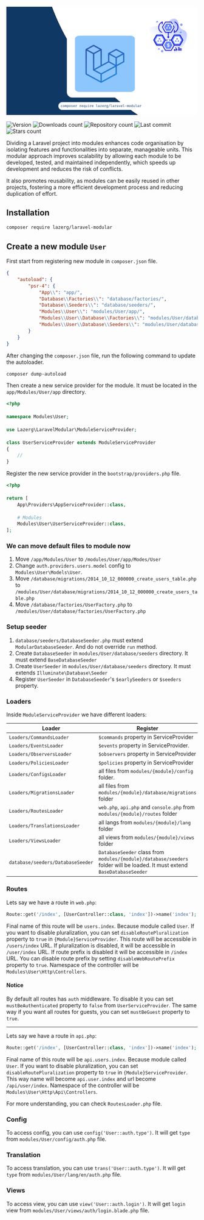 ![cover](./assets/cover.png)

![Version](https://img.shields.io/packagist/v/lazerg/laravel-modular.svg?style=plastic)
![Downloads count](https://img.shields.io/packagist/dm/lazerg/laravel-modular?style=plastic)
![Repository count](https://img.shields.io/github/repo-size/lazerg/laravel-modular?style=plastic)
![Last commit](https://img.shields.io/github/last-commit/lazerg/laravel-modular?style=plastic)
![Stars count](https://img.shields.io/packagist/stars/lazerg/laravel-modular?style=plastic)

Dividing a Laravel project into modules enhances code organisation by isolating features and functionalities into
separate,
manageable units. This modular approach improves scalability by allowing each module to be developed, tested,
and maintained independently, which speeds up development and reduces the risk of conflicts.

It also promotes reusability, as modules can be easily reused in other projects, fostering
a more efficient development process and reducing duplication of effort.

## Installation

```bash
composer require lazerg/laravel-modular
```

## Create a new module `User`

First start from registering new module in `composer.json` file.

```json
{
    "autoload": {
        "psr-4": {
            "App\\": "app/",
            "Database\\Factories\\": "database/factories/",
            "Database\\Seeders\\": "database/seeders/",
            "Modules\\User\\": "modules/User/app/",
            "Modules\\User\\Database\\Factories\\": "modules/User/database/factories/",
            "Modules\\User\\Database\\Seeders\\": "modules/User/database/seeders/"
        }
    }
}
```

After changing the `composer.json` file, run the following command to update the autoloader.

```bash
composer dump-autoload
```

Then create a new service provider for the module. It must be located in the `app/Modules/User/app` directory.

```php
<?php

namespace Modules\User;

use Lazerg\LaravelModular\ModuleServiceProvider;

class UserServiceProvider extends ModuleServiceProvider
{
    //
}
```

Register the new service provider in the `bootstrap/providers.php` file.

```php
<?php

return [
    App\Providers\AppServiceProvider::class,

    # Modules
    Modules\User\UserServiceProvider::class,
];
```

### We can move default files to module now

1. Move `/app/Modules/User` to `/modules/User/app/Modes/User`
2. Change `auth.providers.users.model` config to `Modules\User\Models\User`.
3. Move `/database/migrations/2014_10_12_000000_create_users_table.php`
   to `/modules/User/database/migrations/2014_10_12_000000_create_users_table.php`
4. Move `/database/factories/UserFactory.php` to `/modules/User/database/factories/UserFactory.php`

### Setup seeder

1. `database/seeders/DatabaseSeeder.php` must extend `ModularDatabaseSeeder`. And do not override `run` method.
2. Create `DatabaseSeeder` in `modules/User/database/seeders` directory. It must extend `BaseDatabaseSeeder`
3. Create `UserSeeder` in `modules/User/database/seeders` directory. It must extends `Illuminate\Database\Seeder`
4. Register `UserSeeder` in `DatabaseSeeder`'s `$earlySeeders` or `$seeders` property.

### Loaders

Inside `ModuleServiceProvider` we have different loaders:

| Loader                            | Register                                                                                                                   | Path                                   |
|-----------------------------------|----------------------------------------------------------------------------------------------------------------------------|----------------------------------------|
| `Loaders/CommandsLoader`          | `$commands` property in ServiceProvider                                                                                    | `modules/{module}/app/Commands`        |
| `Loaders/EventsLoader`            | `$events` property in ServiceProvider.                                                                                     | `modules/{module}/app/Events`          |
| `Loaders/ObserversLoader`         | `$observers` property in ServiceProvider                                                                                   | `modules/{module}/app/Observers`       |
| `Loaders/PoliciesLoader`          | `$policies` property in ServiceProvider                                                                                    | `modules/{module}/app/Policies`        |
| `Loaders/ConfigsLoader`           | all files from `modules/{module}/config` folder.                                                                           | `modules/{module}/config`              |
| `Loaders/MigrationsLoader`        | all files from `modules/{module}/database/migrations` folder                                                               | `modules/{module}/database/migrations` |
| `Loaders/RoutesLoader`            | `web.php`, `api.php` and `console.php` from `modules/{module}/routes` folder                                               | `modules/{module}/routes`              |
| `Loaders/TranslationsLoader`      | all langs from `modules/{module}/lang` folder                                                                              | `modules/{module}/lang`                |
| `Loaders/ViewsLoader`             | all views from `modules/{module}/views` folder                                                                             | `modules/{module}/views`               |
| `database/seeders/DatabaseSeeder` | `DatabaseSeeder` class from `modules/{module}/database/seeders` folder will be loaded. It must extend `BaseDatabaseSeeder` | `modules/{module}/database/seeders`    |

### Routes

Lets say we have a route in `web.php`:

```php
Route::get('/index', [UserController::class, 'index'])->name('index');
```

Final name of this route will be `users.index`. Because module called `User`.
If you want to disable pluralization, you can set `disableRoutePluralization`
property to `true` in `{Module}ServiceProvider`. This route will be accessible in `/users/index` URL.
If pluralization is disabled, it will be accessible in `/user/index` URL. If route prefix is disabled
it will be accessible in `/index` URL. You can disable route prefix by setting `disableWebRoutePrefix` property
to `true`. Namespace of the controller will be `Modules\User\Http\Controllers`.

#### Notice
By default all routes has `auth` middleware. To disable it you can set `mustBeAuthenticated` property to `false` 
from `UserServiceProvider`. The same way if you want all routes for guests, you can set `mustBeGuest` property to `true`.

-------------------

Lets say we have a route in `api.php`:

```php
Route::get('/index', [UserController::class, 'index'])->name('index');
```

Final name of this route will be `api.users.index`. Because module called `User`.
If you want to disable pluralization, you can set `disableRoutePluralization`
property to `true` in `{Module}ServiceProvider`. This way name will become `api.user.index` and url become 
`/api/user/index`. Namespace of the controller will be `Modules\User\Http\Api\Controllers`.

For more understanding, you can check `RoutesLoader.php` file.

### Config

To access config, you can use `config('User::auth.type')`. It will get `type` from `modules/User/config/auth.php` file.

### Translation

To access translation, you can use `trans('User::auth.type')`. It will get `type` from `modules/User/lang/en/auth.php` 
file.

### Views

To access view, you can use `view('User::auth.login')`. 
It will get `login` view from `modules/User/views/auth/login.blade.php` file.
